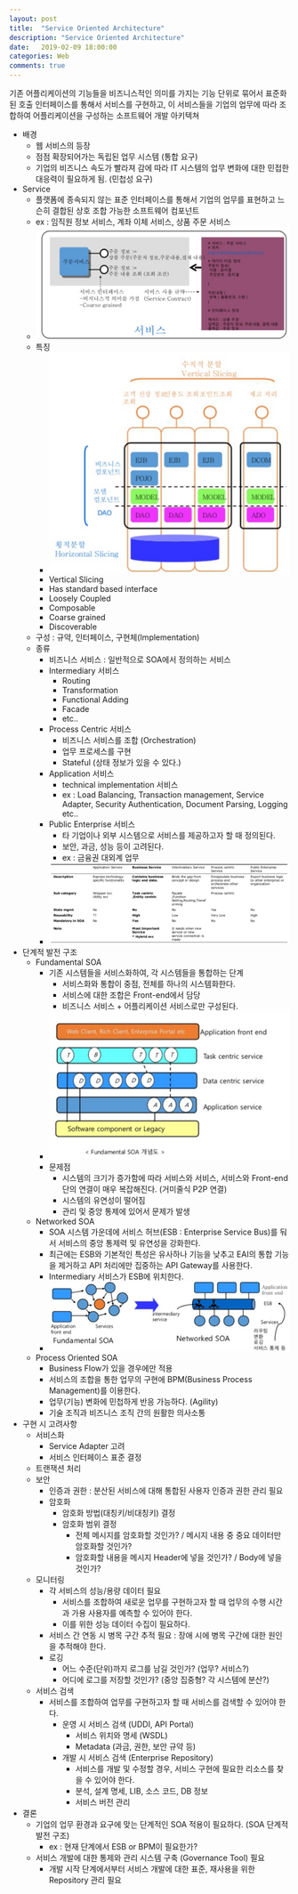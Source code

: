 ```yaml
---
layout: post
title:  "Service Oriented Architecture"
description: "Service Oriented Architecture"
date:   2019-02-09 18:00:00
categories: Web
comments: true
---
```

기존 어플리케이션의 기능들을 비즈니스적인 의미를 가지는 기능 단위로 묶어서 표준화된 호출 인터페이스를 통해서 서비스를 구현하고, 이 서비스들을 기업의 업무에 따라 조합하여 어플리케이션을 구성하는 소프트웨어 개발 아키텍쳐
- 배경
  - 웹 서비스의 등장
  - 점점 확장되어가는 독립된 업무 시스템 (통합 요구)
  - 기업의 비즈니스 속도가 빨라져 감에 따라 IT 시스템의 업무 변화에 대한 민접한 대응력이 필요하게 됨. (민첩성 요구)
- Service
  - 플랫폼에 종속되지 않는 표준 인터페이스를 통해서 기업의 업무를 표현하고 느슨히 결합된 상호 조합 가능한 소프트웨어 컴포넌트
  - ex : 임직원 정보 서비스, 계좌 이체 서비스, 상품 주문 서비스
  - ![Service](../../assets/System_Architecture/2.PNG)
  - 특징
    - ![Features of Service](../../assets/System_Architecture/3.PNG)
    - Vertical Slicing
    - Has standard based interface
    - Loosely Coupled
    - Composable
    - Coarse grained
    - Discoverable
  - 구성 : 규약, 인터페이스, 구현체(Implementation)
  - 종류
    - 비즈니스 서비스 : 일반적으로 SOA에서 정의하는 서비스
    - Intermediary 서비스
      - Routing
      - Transformation
      - Functional Adding
      - Facade
      - etc..
    - Process Centric 서비스
      - 비즈니스 서비스를 조합 (Orchestration)
      - 업무 프로세스를 구현
      - Stateful (상태 정보가 있을 수 있다.)
    - Application 서비스
      - technical implementation 서비스
      - ex : Load Balancing, Transaction management, Service Adapter, Security Authentication, Document Parsing, Logging etc..
    - Public Enterprise 서비스
      - 타 기업이나 외부 시스템으로 서비스를 제공하고자 할 때 정의된다.
      - 보안, 과금, 성능 등이 고려된다.
      - ex : 금융권 대외계 업무
    - ![Classification of Service](../../assets/System_Architecture/4.PNG)
- 단계적 발전 구조
  - Fundamental SOA
    - 기존 시스템들을 서비스화하여, 각 시스템들을 통합하는 단계
      - 서비스화와 통합이 중점, 전체를 하나의 시스템화한다.
      - 서비스에 대한 조합은 Front-end에서 담당
      - 비즈니스 서비스 + 어플리케이션 서비스로만 구성된다.
    - ![Concept of Fundamental SOA](../../assets/System_Architecture/5.PNG)
    - 문제점
      - 시스템의 크기가 증가함에 따라 서비스와 서비스, 서비스와 Front-end 단의 연결이 매우 복잡해진다. (거미줄식 P2P 연결)
      - 시스템의 유연성이 떨어짐
      - 관리 및 중앙 통제에 있어서 문제가 발생
  - Networked SOA
    - SOA 시스템 가운데에 서비스 허브(ESB : Enterprise Service Bus)를 둬서 서비스의 중앙 통제력 및 유연성을 강화한다.
    - 최근에는 ESB와 기본적인 특성은 유사하나 기능을 낮추고 EAI의 통합 기능을 제거하고 API 처리에만 집중하는 API Gateway를 사용한다.
    - Intermediary 서비스가 ESB에 위치한다.
    - ![Networked SOA](../../assets/System_Architecture/6.PNG)
  - Process Oriented SOA
    - Business Flow가 있을 경우에만 적용
    - 서비스의 조합을 통한 업무의 구현에 BPM(Business Process Management)를 이용한다.
    - 업무(기능) 변화에 민첩하게 반응 가능하다. (Agility)
    - 기술 조직과 비즈니스 조직 간의 원활한 의사소통
- 구현 시 고려사항
  - 서비스화
    - Service Adapter 고려
    - 서비스 인터페이스 표준 결정
  - 트랜잭션 처리
  - 보안
    - 인증과 권한 : 분산된 서비스에 대해 통합된 사용자 인증과 권한 관리 필요
    - 암호화
      - 암호화 방법(대칭키/비대칭키) 결정
      - 암호화 범위 결정
        - 전체 메시지를 암호화할 것인가? / 메시지 내용 중 중요 데이터만 암호화할 것인가?
        - 암호화할 내용을 메시지 Header에 넣을 것인가? / Body에 넣을 것인가?
  - 모니터링
    - 각 서비스의 성능/용량 데이터 필요
      - 서비스를 조합하여 새로운 업무를 구현하고자 할 때 업무의 수행 시간과 가용 사용자를 예측할 수 있어야 한다.
      - 이를 위한 성능 데이터 수집이 필요하다.
    - 서비스 간 연동 시 병목 구간 추적 필요 : 장애 시에 병목 구간에 대한 원인을 추적해야 한다.
    - 로깅
      - 어느 수준(단위)까지 로그를 남길 것인가? (업무? 서비스?)
      - 어디에 로그를 저장할 것인가? (중앙 집중형? 각 시스템에 분산?)
  - 서비스 검색
    - 서비스를 조합하여 업무를 구현하고자 할 때 서비스를 검색할 수 있어야 한다.
      - 운영 시 서비스 검색 (UDDI, API Portal)
        - 서비스 위치와 명세 (WSDL)
        - Metadata (과금, 권한, 보안 규약 등)
      - 개발 시 서비스 검색 (Enterprise Repository)
        - 서비스를 개발 및 수정할 경우, 서비스 구현에 필요한 리소스를 찾을 수 있어야 한다.
        - 분석, 설계 명세, LIB, 소스 코드, DB 정보
        - 서비스 버전 관리
- 결론
  - 기업의 업무 환경과 요구에 맞는 단계적인 SOA 적용이 필요하다. (SOA 단계적 발전 구조)
    - ex : 현재 단계에서 ESB or BPM이 필요한가?
  - 서비스 개발에 대한 통제와 관리 시스템 구축 (Governance Tool) 필요
    - 개발 시작 단계에서부터 서비스 개발에 대한 표준, 재사용을 위한 Repository 관리 필요